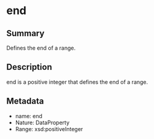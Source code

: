 <!-- Automatically generated by spec-parser v2.0.0 on 2024-01-08T22:20:56.273795+00:00 -->
<!-- SPDX-License-Identifier: Community-Spec-1.0 -->

# end

## Summary

Defines the end of a range.


## Description

end is a positive integer that defines the end of a range.


## Metadata

- name: end
- Nature: DataProperty
- Range: xsd:positiveInteger




